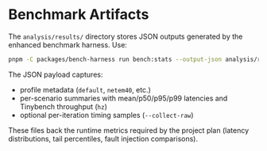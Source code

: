 # Benchmark Artifacts

The `analysis/results/` directory stores JSON outputs generated by the enhanced benchmark harness. Use:

```bash
pnpm -C packages/bench-harness run bench:stats --output-json analysis/results/default.json
```

The JSON payload captures:

- profile metadata (`default`, `netem40`, etc.)
- per-scenario summaries with mean/p50/p95/p99 latencies and Tinybench throughput (`hz`)
- optional per-iteration timing samples (`--collect-raw`)

These files back the runtime metrics required by the project plan (latency distributions, tail percentiles, fault injection comparisons).
